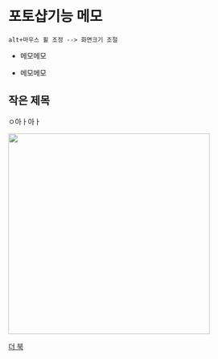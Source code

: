 # 포토샵기능 메모

```
alt+마우스 휠 조정 --> 화면크기 조절

```
* 메모메모
- 메모메모

## 작은 제목

ㅇ아ㅏ아ㅏ

<img src="https://minjukimmm.github.io/img/제목 없음.PNG" width="400">

[더 북](https://thebook.io/)
